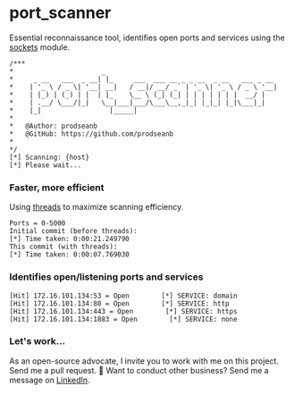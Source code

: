 # port_scanner
Essential reconnaissance tool, identifies open ports and services using the [sockets](https://docs.python.org/3/library/socket.html) module.
```
/***
*                      _                                           
*     _ __   ___  _ __| |_     ___  ___ __ _ _ __  _ __   ___ _ __ 
*    | '_ \ / _ \| '__| __|   / __|/ __/ _` | '_ \| '_ \ / _ \ '__|
*    | |_) | (_) | |  | |_    \__ \ (_| (_| | | | | | | |  __/ |   
*    | .__/ \___/|_|   \__|___|___/\___\__,_|_| |_|_| |_|\___|_|   
*    |_|                 |_____|                                   
*
*	@Author: prodseanb
*	@GitHub: https://github.com/prodseanb 
*
*/
[*] Scanning: {host}
[*] Please wait...
```
### Faster, more efficient
Using [threads](https://docs.python.org/3/library/threading.html) to maximize scanning efficiency.
```
Ports = 0-5000
Initial commit (before threads):
[*] Time taken: 0:00:21.249790
This commit (with threads):
[*] Time taken: 0:00:07.769030
```
### Identifies open/listening ports and services
```
[Hit] 172.16.101.134:53 = Open        [*] SERVICE: domain
[Hit] 172.16.101.134:80 = Open        [*] SERVICE: http
[Hit] 172.16.101.134:443 = Open        [*] SERVICE: https
[Hit] 172.16.101.134:1883 = Open        [*] SERVICE: none
```
### Let's work...
As an open-source advocate, I invite you to work with me on this project. Send me a pull request. 🤘 Want to conduct other business? Send me a message on [LinkedIn](https://www.linkedin.com/in/sean-bachiller-40b63417b/). 
